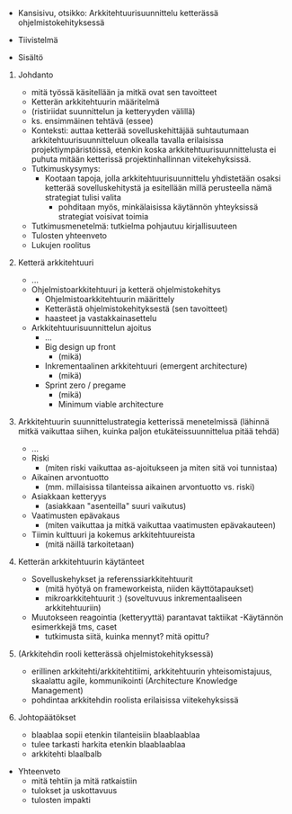 - Kansisivu, otsikko: Arkkitehtuurisuunnittelu ketterässä ohjelmistokehityksessä

- Tiivistelmä
- Sisältö
1. Johdanto
    - mitä työssä käsitellään ja mitkä ovat sen tavoitteet
    - Ketterän arkkitehtuurin määritelmä 
    - (ristiriidat suunnittelun ja ketteryyden välillä)
    - ks. ensimmäinen tehtävä (essee)
    - Konteksti: auttaa ketterää sovelluskehittäjää suhtautumaan
    arkkitehtuurisuunnitteluun olkealla tavalla erilaisissa projektiympäristöissä,
      etenkin koska arkkitehtuurisuunnittelusta ei puhuta mitään ketterissä projektinhallinnan viitekehyksissä.
    - Tutkimuskysymys:
      - Kootaan tapoja, jolla arkkitehtuurisuunnittelu yhdistetään osaksi ketterää sovelluskehitystä ja esitellään millä perusteella nämä strategiat tulisi valita
        - pohditaan myös, minkälaisissa käytännön yhteyksissä strategiat voisivat toimia
    - Tutkimusmenetelmä: tutkielma pohjautuu kirjallisuuteen
    - Tulosten yhteenveto
    - Lukujen roolitus

2. Ketterä arkkitehtuuri
    - ...
    - Ohjelmistoarkkitehtuuri ja ketterä ohjelmistokehitys
      - Ohjelmistoarkkitehtuurin määrittely
      - Ketterästä ohjelmistokehityksestä (sen tavoitteet)
      - haasteet ja vastakkainasettelu
    - Arkkitehtuurisuunnittelun ajoitus
      - ...
      - Big design up front
        - (mikä)
      - Inkrementaalinen arkkitehtuuri (emergent architecture)
        - (mikä)
      - Sprint zero / pregame
        - (mikä)
        - Minimum viable architecture

3. Arkkitehtuurin suunnittelustrategia ketterissä menetelmissä
    (lähinnä mitkä vaikuttaa siihen, kuinka paljon etukäteissuunnittelua pitää tehdä)
    - ...
    - Riski
      - (miten riski vaikuttaa as-ajoitukseen ja miten sitä voi tunnistaa)
    - Aikainen arvontuotto
      - (mm. millaisissa tilanteissa aikainen arvontuotto vs. riski)
    - Asiakkaan ketteryys
      - (asiakkaan "asenteilla" suuri vaikutus)
    - Vaatimusten epävakaus
      - (miten vaikuttaa ja mitkä vaikuttaa vaatimusten epävakauteen)
    - Tiimin kulttuuri ja kokemus arkkitehtuureista
      - (mitä näillä tarkoitetaan)

4. Ketterän arkkitehtuurin käytänteet
    - Sovelluskehykset ja referenssiarkkitehtuurit
      - (mitä hyötyä on frameworkeista, niiden käyttötapaukset)
      - mikroarkkitehtuurit :) (soveltuvuus inkrementaaliseen arkkitehtuuriin)
    - Muutokseen reagointia (ketteryyttä) parantavat taktiikat
    -Käytännön esimerkkejä tms, caset
      - tutkimusta siitä, kuinka mennyt? mitä opittu?

5. (Arkkitehdin rooli ketterässä ohjelmistokehityksessä)
    - erillinen arkkitehti/arkkitehtitiimi, arkkitehtuurin yhteisomistajuus, 
    skaalattu agile, kommunikointi (Architecture Knowledge Management)
    - pohdintaa arkkitehdin roolista erilaisissa viitekehyksissä

6. Johtopäätökset
    - blaablaa sopii etenkin tilanteisiin blaablaablaa
    - tulee tarkasti harkita etenkin blaablaablaa
    - arkkitehti blaalbalb
- Yhteenveto
    - mitä tehtiin ja mitä ratkaistiin
    - tulokset ja uskottavuus
    - tulosten impakti


